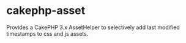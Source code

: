 # cakephp-asset
Provides a CakePHP 3.x AssetHelper to selectively add last modified timestamps to css and js assets.
